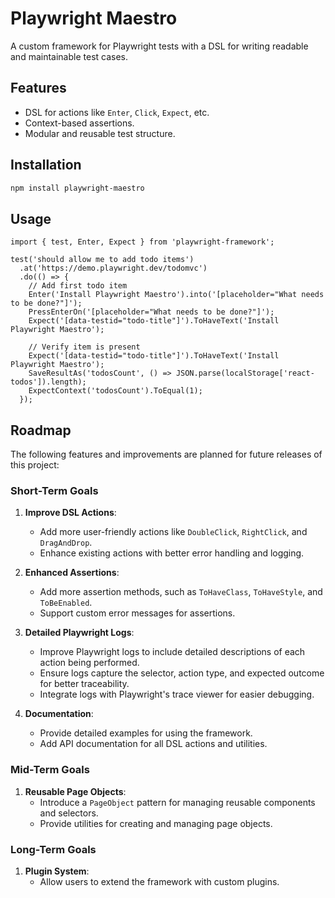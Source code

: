 # Playwright Maestro

A custom framework for Playwright tests with a DSL for writing readable and maintainable test cases.

## Features
- DSL for actions like `Enter`, `Click`, `Expect`, etc.
- Context-based assertions.
- Modular and reusable test structure.

## Installation
```bash
npm install playwright-maestro
```

## Usage

```
import { test, Enter, Expect } from 'playwright-framework';

test('should allow me to add todo items')
  .at('https://demo.playwright.dev/todomvc')
  .do(() => {
    // Add first todo item
    Enter('Install Playwright Maestro').into('[placeholder="What needs to be done?"]');
    PressEnterOn('[placeholder="What needs to be done?"]');
    Expect('[data-testid="todo-title"]').ToHaveText('Install Playwright Maestro');

    // Verify item is present
    Expect('[data-testid="todo-title"]').ToHaveText('Install Playwright Maestro');
    SaveResultAs('todosCount', () => JSON.parse(localStorage['react-todos']).length);
    ExpectContext('todosCount').ToEqual(1);
  });

```

## Roadmap

The following features and improvements are planned for future releases of this project:

### Short-Term Goals
1. **Improve DSL Actions**:
   - Add more user-friendly actions like `DoubleClick`, `RightClick`, and `DragAndDrop`.
   - Enhance existing actions with better error handling and logging.

2. **Enhanced Assertions**:
   - Add more assertion methods, such as `ToHaveClass`, `ToHaveStyle`, and `ToBeEnabled`.
   - Support custom error messages for assertions.

3. **Detailed Playwright Logs**:
   - Improve Playwright logs to include detailed descriptions of each action being performed.
   - Ensure logs capture the selector, action type, and expected outcome for better traceability.
   - Integrate logs with Playwright's trace viewer for easier debugging.

4. **Documentation**:
   - Provide detailed examples for using the framework.
   - Add API documentation for all DSL actions and utilities.

### Mid-Term Goals
1. **Reusable Page Objects**:
   - Introduce a `PageObject` pattern for managing reusable components and selectors.
   - Provide utilities for creating and managing page objects.


### Long-Term Goals
1. **Plugin System**:
   - Allow users to extend the framework with custom plugins.

